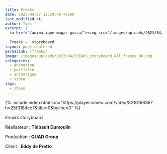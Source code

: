 ```yaml
---
title: Freaks
date: 2023-04-27 12:24:48 +0100
last_modified_at: 
author: Yves
excerpt: |
  <a href="/animatique-magar-gasca/"><img src="/images/uploads/2023/04/FREAKS_storyboard_all_frames_00.png"  /></a>
  
  Freaks —  storyboard
layout: post-centered
permalink: /freaks/
image: /images/uploads/2023/04/FREAKS_storyboard_all_frames_00.png
categories:
  - animation
  - portfolio
  - animatique
  - video
tags:
  - chien
---
```


<div class="full tc">
{% include video.html src="https://player.vimeo.com/video/821616836?h=25f318dcc7&title=0&byline=0" %}
</div>

*Freaks* storyboard 

Réalisateur : **Thibault Dumoulin**

Production : **QUAD Group**

Client : **Eddy de Pretto**